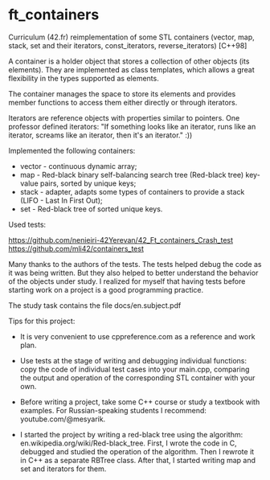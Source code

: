 # ft_containers

Curriculum (42.fr) reimplementation of some STL containers (vector, map, stack, set and their iterators, const_iterators, reverse_iterators) [C++98]

A container is a holder object that stores a collection of other objects (its elements).
They are implemented as class templates, which allows a great flexibility in the types supported as elements.

The container manages the space to store its elements and provides member functions to access them either directly or through iterators.

Iterators are reference objects with properties similar to pointers. One professor defined iterators: "If something looks like an iterator, runs like an iterator, screams like an iterator, then it's an iterator." :))

Implemented the following containers:
- vector - continuous dynamic array;
- map - Red-black binary self-balancing search tree (Red-black tree) key-value pairs, sorted by unique keys;
- stack - adapter, adapts some types of containers to provide a stack (LIFO - Last In First Out);
- set - Red-black tree of sorted unique keys.

Used tests:

https://github.com/nenieiri-42Yerevan/42_Ft_containers_Crash_test
https://github.com/mli42/containers_test

Many thanks to the authors of the tests. The tests helped debug the code as it was being written. But they also helped to better understand the behavior of the objects under study. I realized for myself that having tests before starting work on a project is a good programming practice.

The study task contains the file docs/en.subject.pdf

Tips for this project:

- It is very convenient to use cppreference.com as a reference and work plan.

- Use tests at the stage of writing and debugging individual functions: copy the code of individual test cases into your main.cpp, comparing the output and operation of the corresponding STL container with your own.

- Before writing a project, take some C++ course or study a textbook with examples. For Russian-speaking students I recommend: youtube.com/@mesyarik.

- I started the project by writing a red-black tree using the algorithm: en.wikipedia.org/wiki/Red-black_tree. First, I wrote the code in C, debugged and studied the operation of the algorithm. Then I rewrote it in C++ as a separate RBTree class. After that, I started writing map and set and iterators for them.
